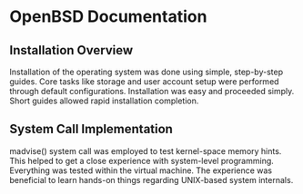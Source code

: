 # OpenBSD Documentation
## Installation Overview
Installation of the operating system was done using simple, step-by-step guides. Core tasks like storage and user account setup were performed through default configurations. Installation was easy and proceeded simply. Short guides allowed rapid installation completion.
## System Call Implementation
madvise() system call was employed to test kernel-space memory hints. This helped to get a close experience with system-level programming. Everything was tested within the virtual machine. The experience was beneficial to learn hands-on things regarding UNIX-based system internals.
